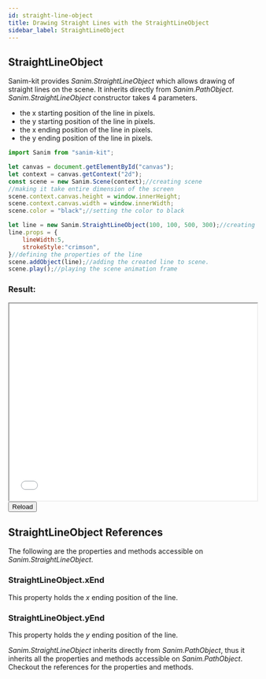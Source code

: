 ```yaml
---
id: straight-line-object
title: Drawing Straight Lines with the StraightLineObject
sidebar_label: StraightLineObject
---
```


## StraightLineObject
Sanim-kit provides *Sanim.StraightLineObject* which allows drawing of straight lines on the scene.
It inherits directly from *Sanim.PathObject*.
*Sanim.StraightLineObject* constructor takes 4 parameters.
  - the x starting position of the line in pixels.
  - the y starting position of the line in pixels.
   - the x ending position of the line in pixels.
  - the y ending position of the line in pixels.

```js
import Sanim from "sanim-kit";

let canvas = document.getElementById("canvas");
let context = canvas.getContext("2d");
const scene = new Sanim.Scene(context);//creating scene
//making it take entire dimension of the screen
scene.context.canvas.height = window.innerHeight;
scene.context.canvas.width = window.innerWidth;
scene.color = "black";//setting the color to black

let line = new Sanim.StraightLineObject(100, 100, 500, 300);//creating the line
line.props = {
    lineWidth:5,
    strokeStyle:"crimson",
}//defining the properties of the line
scene.addObject(line);//adding the created line to scene.
scene.play();//playing the scene animation frame
```

### Result:
<iframe src="/demo/straight-line-object/index.html" id="demo-frame-1" style="width:100%; height: 400px; background-color: black;"></iframe><br/>
<button onclick="document.getElementById('demo-frame-1').contentDocument.location.reload(true);">Reload</button>

## StraightLineObject References
The following are the properties and methods accessible on *Sanim.StraightLineObject*.

### StraightLineObject.xEnd
This property holds the *x* ending position of the line.

### StraightLineObject.yEnd
This property holds the *y* ending position of the line.


*Sanim.StraightLineObject* inherits directly from *Sanim.PathObject*, thus it inherits all the properties and methods accessible on *Sanim.PathObject*.
Checkout the references for the properties and methods.
